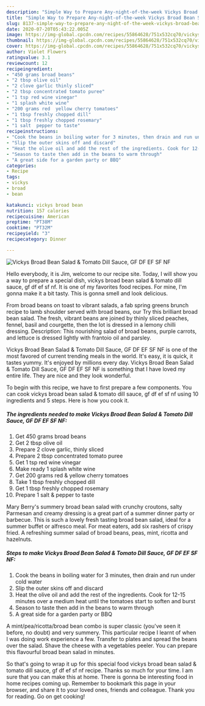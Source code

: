 ```yaml
---
description: "Simple Way to Prepare Any-night-of-the-week Vickys Broad Bean Salad &amp;amp; Tomato Dill Sauce, GF DF EF SF NF"
title: "Simple Way to Prepare Any-night-of-the-week Vickys Broad Bean Salad &amp;amp; Tomato Dill Sauce, GF DF EF SF NF"
slug: 8137-simple-way-to-prepare-any-night-of-the-week-vickys-broad-bean-salad-and-amp-tomato-dill-sauce-gf-df-ef-sf-nf
date: 2020-07-20T05:43:22.005Z
image: https://img-global.cpcdn.com/recipes/55864628/751x532cq70/vickys-broad-bean-salad-tomato-dill-sauce-gf-df-ef-sf-nf-recipe-main-photo.jpg
thumbnail: https://img-global.cpcdn.com/recipes/55864628/751x532cq70/vickys-broad-bean-salad-tomato-dill-sauce-gf-df-ef-sf-nf-recipe-main-photo.jpg
cover: https://img-global.cpcdn.com/recipes/55864628/751x532cq70/vickys-broad-bean-salad-tomato-dill-sauce-gf-df-ef-sf-nf-recipe-main-photo.jpg
author: Violet Flowers
ratingvalue: 3.1
reviewcount: 12
recipeingredient:
- "450 grams broad beans"
- "2 tbsp olive oil"
- "2 clove garlic thinly sliced"
- "2 tbsp concentrated tomato puree"
- "1 tsp red wine vinegar"
- "1 splash white wine"
- "200 grams red  yellow cherry tomatoes"
- "1 tbsp freshly chopped dill"
- "1 tbsp freshly chopped rosemary"
- "1 salt  pepper to taste"
recipeinstructions:
- "Cook the beans in boiling water for 3 minutes, then drain and run under cold water"
- "Slip the outer skins off and discard"
- "Heat the olive oil and add the rest of the ingredients. Cook for 12-15 minutes over a medium heat until the tomatoes start to soften and burst"
- "Season to taste then add in the beans to warm through"
- "A great side for a garden party or BBQ"
categories:
- Recipe
tags:
- vickys
- broad
- bean

katakunci: vickys broad bean 
nutrition: 157 calories
recipecuisine: American
preptime: "PT38M"
cooktime: "PT32M"
recipeyield: "3"
recipecategory: Dinner

---
```



![Vickys Broad Bean Salad &amp; Tomato Dill Sauce, GF DF EF SF NF](https://img-global.cpcdn.com/recipes/55864628/751x532cq70/vickys-broad-bean-salad-tomato-dill-sauce-gf-df-ef-sf-nf-recipe-main-photo.jpg)

Hello everybody, it is Jim, welcome to our recipe site. Today, I will show you a way to prepare a special dish, vickys broad bean salad &amp; tomato dill sauce, gf df ef sf nf. It is one of my favorites food recipes. For mine, I'm gonna make it a bit tasty. This is gonna smell and look delicious.

From broad beans on toast to vibrant salads, a fab spring greens brunch recipe to lamb shoulder served with broad beans, our Try this brilliant broad bean salad. The fresh, vibrant beans are joined by thinly sliced peaches, fennel, basil and courgette, then the lot is dressed in a lemony chilli dressing. Description: This nourishing salad of broad beans, purple carrots, and lettuce is dressed lightly with frantoio oil and parsley.

Vickys Broad Bean Salad &amp; Tomato Dill Sauce, GF DF EF SF NF is one of the most favored of current trending meals in the world. It's easy, it is quick, it tastes yummy. It's enjoyed by millions every day. Vickys Broad Bean Salad &amp; Tomato Dill Sauce, GF DF EF SF NF is something that I have loved my entire life. They are nice and they look wonderful.


To begin with this recipe, we have to first prepare a few components. You can cook vickys broad bean salad &amp; tomato dill sauce, gf df ef sf nf using 10 ingredients and 5 steps. Here is how you cook it.

<!--inarticleads1-->

##### The ingredients needed to make Vickys Broad Bean Salad &amp; Tomato Dill Sauce, GF DF EF SF NF:

1. Get 450 grams broad beans
1. Get 2 tbsp olive oil
1. Prepare 2 clove garlic, thinly sliced
1. Prepare 2 tbsp concentrated tomato puree
1. Get 1 tsp red wine vinegar
1. Make ready 1 splash white wine
1. Get 200 grams red &amp; yellow cherry tomatoes
1. Take 1 tbsp freshly chopped dill
1. Get 1 tbsp freshly chopped rosemary
1. Prepare 1 salt &amp; pepper to taste


Mary Berry&#39;s summery broad bean salad with crunchy croutons, salty Parmesan and creamy dressing is a great part of a summer dinner party or barbecue. This is such a lovely fresh tasting broad bean salad, ideal for a summer buffet or alfresco meal. For meat eaters, add six rashers of crispy fried. A refreshing summer salad of broad beans, peas, mint, ricotta and hazelnuts. 

<!--inarticleads2-->

##### Steps to make Vickys Broad Bean Salad &amp; Tomato Dill Sauce, GF DF EF SF NF:

1. Cook the beans in boiling water for 3 minutes, then drain and run under cold water
1. Slip the outer skins off and discard
1. Heat the olive oil and add the rest of the ingredients. Cook for 12-15 minutes over a medium heat until the tomatoes start to soften and burst
1. Season to taste then add in the beans to warm through
1. A great side for a garden party or BBQ


A mint/pea/ricotta/broad bean combo is super classic (you&#39;ve seen it before, no doubt) and very summery. This particular recipe I learnt of when I was doing work experience a few. Transfer to plates and spread the beans over the salad. Shave the cheese with a vegetables peeler. You can prepare this flavourful broad bean salad in minutes. 

So that's going to wrap it up for this special food vickys broad bean salad &amp; tomato dill sauce, gf df ef sf nf recipe. Thanks so much for your time. I am sure that you can make this at home. There is gonna be interesting food in home recipes coming up. Remember to bookmark this page in your browser, and share it to your loved ones, friends and colleague. Thank you for reading. Go on get cooking!

